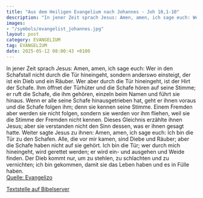 ```yaml
---
title: "Aus dem Heiligen Evangelium nach Johannes - Joh 10,1-10"
description: "In jener Zeit sprach Jesus: Amen, amen, ich sage euch: Wer in den Schafstall nicht durch die Tür hineingeht, sondern anderswo einsteigt, der ist ein Dieb und ein Räuber. Wer aber durch die Tür hineingeht, ist der Hirt der Schafe. Ihm öffnet der Türhüter und die Schafe hören auf s...."
images:
- "/symbols/evangelist_johannes.jpg"
layout: post
category: EVANGELIUM
tag: EVANGELIUM
date: 2025-05-12 08:00:43 +0100
---
```

In jener Zeit sprach Jesus: Amen, amen, ich sage euch: Wer in den Schafstall nicht durch die Tür hineingeht, sondern anderswo einsteigt, der ist ein Dieb und ein Räuber.
Wer aber durch die Tür hineingeht, ist der Hirt der Schafe.
Ihm öffnet der Türhüter und die Schafe hören auf seine Stimme; er ruft die Schafe, die ihm gehören, einzeln beim Namen und führt sie hinaus.<!--more-->
Wenn er alle seine Schafe hinausgetrieben hat, geht er ihnen voraus und die Schafe folgen ihm; denn sie kennen seine Stimme.
Einem Fremden aber werden sie nicht folgen, sondern sie werden vor ihm fliehen, weil sie die Stimme der Fremden nicht kennen.
Dieses Gleichnis erzählte ihnen Jesus; aber sie verstanden nicht den Sinn dessen, was er ihnen gesagt hatte.
Weiter sagte Jesus zu ihnen: Amen, amen, ich sage euch: Ich bin die Tür zu den Schafen.
Alle, die vor mir kamen, sind Diebe und Räuber; aber die Schafe haben nicht auf sie gehört.
Ich bin die Tür; wer durch mich hineingeht, wird gerettet werden; er wird ein- und ausgehen und Weide finden.
Der Dieb kommt nur, um zu stehlen, zu schlachten und zu vernichten; ich bin gekommen, damit sie das Leben haben und es in Fülle haben.<br>
[Quelle: Evangelizo](https://evangeliumtagfuertag.org/DE/gospel)

[Textstelle auf Bibelserver](https://www.bibleserver.com/EU/Johannes10,1-10)
